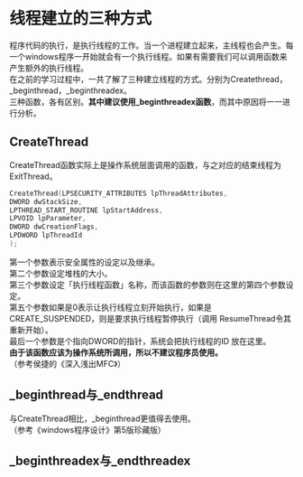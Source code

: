 # 线程建立的三种方式
程序代码的执行，是执行线程的工作。当一个进程建立起来，主线程也会产生。每一个windows程序一开始就会有一个执行线程。如果有需要我们可以调用函数来产生额外的执行线程。   
在之前的学习过程中，一共了解了三种建立线程的方式。分别为Createthread，\_beginthread，\_beginthreadex。   
三种函数，各有区别。**其中建议使用\_beginthreadex函数**，而其中原因将一一进行分析。
## CreateThread
CreateThread函数实际上是操作系统层面调用的函数，与之对应的结束线程为ExitThread。   
```c
CreateThread(LPSECURITY_ATTRIBUTES lpThreadAttributes,   
DWORD dwStackSize,   
LPTHREAD_START_ROUTINE lpStartAddress,    
LPVOID lpParameter,  
DWORD dwCreationFlags,   
LPDWORD lpThreadId   
);      
```   
第一个参数表示安全属性的设定以及继承。  
第二个参数设定堆栈的大小。   
第三个参数设定「执行线程函数」名称，而该函数的参数则在这里的第四个参数设定。    
第五个参数如果是0表示让执行线程立刻开始执行，如果是CREATE_SUSPENDED，则是要求执行线程暂停执行（调用
ResumeThread令其重新开始）。    
最后一个参数是个指向DWORD的指针，系统会把执行线程的ID 放在这里。   
**由于该函数应该为操作系统所调用，所以不建议程序员使用。**   
（参考侯捷的《深入浅出MFC》）  
## \_beginthread与\_endthread
与CreateThread相比，\_beginthread更值得去使用。   
（参考《windows程序设计》第5版珍藏版）
## \_beginthreadex与\_endthreadex